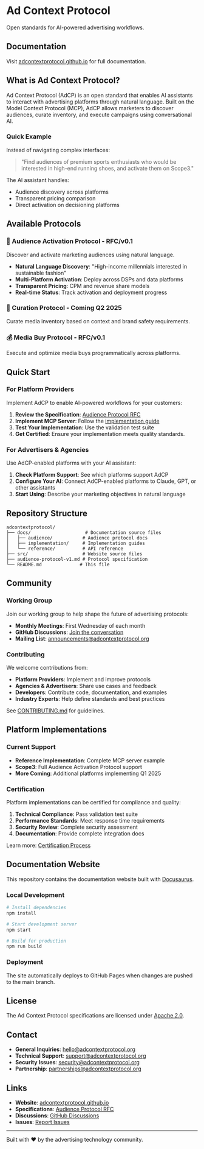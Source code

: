 # Ad Context Protocol

Open standards for AI-powered advertising workflows.

## Documentation

Visit [adcontextprotocol.github.io](https://adcontextprotocol.github.io) for full documentation.

## What is Ad Context Protocol?

Ad Context Protocol (AdCP) is an open standard that enables AI assistants to interact with advertising platforms through natural language. Built on the Model Context Protocol (MCP), AdCP allows marketers to discover audiences, curate inventory, and execute campaigns using conversational AI.

### Quick Example

Instead of navigating complex interfaces:

> "Find audiences of premium sports enthusiasts who would be interested in high-end running shoes, and activate them on Scope3."

The AI assistant handles:
- Audience discovery across platforms
- Transparent pricing comparison  
- Direct activation on decisioning platforms

## Available Protocols

### 🎯 Audience Activation Protocol - RFC/v0.1
Discover and activate marketing audiences using natural language.

- **Natural Language Discovery**: "High-income millennials interested in sustainable fashion"
- **Multi-Platform Activation**: Deploy across DSPs and data platforms
- **Transparent Pricing**: CPM and revenue share models
- **Real-time Status**: Track activation and deployment progress

### 📍 Curation Protocol - Coming Q2 2025
Curate media inventory based on context and brand safety requirements.

### 💰 Media Buy Protocol - RFC/v0.1  
Execute and optimize media buys programmatically across platforms.

## Quick Start

### For Platform Providers

Implement AdCP to enable AI-powered workflows for your customers:

1. **Review the Specification**: [Audience Protocol RFC](./audience-protocol-v1.md)
2. **Implement MCP Server**: Follow the [implementation guide](https://adcontextprotocol.github.io/docs/implementation/getting-started)
3. **Test Your Implementation**: Use the validation test suite
4. **Get Certified**: Ensure your implementation meets quality standards.

### For Advertisers & Agencies

Use AdCP-enabled platforms with your AI assistant:

1. **Check Platform Support**: See which platforms support AdCP
2. **Configure Your AI**: Connect AdCP-enabled platforms to Claude, GPT, or other assistants
3. **Start Using**: Describe your marketing objectives in natural language

## Repository Structure

```
adcontextprotocol/
├── docs/                    # Documentation source files
│   ├── audience/           # Audience protocol docs
│   ├── implementation/     # Implementation guides  
│   └── reference/          # API reference
├── src/                    # Website source files
├── audience-protocol-v1.md # Protocol specification
└── README.md              # This file
```

## Community

### Working Group

Join our working group to help shape the future of advertising protocols:

- **Monthly Meetings**: First Wednesday of each month
- **GitHub Discussions**: [Join the conversation](https://github.com/adcontextprotocol/adcp/discussions)
- **Mailing List**: announcements@adcontextprotocol.org

### Contributing

We welcome contributions from:

- **Platform Providers**: Implement and improve protocols
- **Agencies & Advertisers**: Share use cases and feedback
- **Developers**: Contribute code, documentation, and examples
- **Industry Experts**: Help define standards and best practices

See [CONTRIBUTING.md](./CONTRIBUTING.md) for guidelines.

## Platform Implementations

### Current Support

- **Reference Implementation**: Complete MCP server example
- **Scope3**: Full Audience Activation Protocol support
- **More Coming**: Additional platforms implementing Q1 2025

### Certification

Platform implementations can be certified for compliance and quality:

1. **Technical Compliance**: Pass validation test suite
2. **Performance Standards**: Meet response time requirements  
3. **Security Review**: Complete security assessment
4. **Documentation**: Provide complete integration docs

Learn more: [Certification Process](https://adcontextprotocol.github.io/docs/reference/certification)

## Documentation Website

This repository contains the documentation website built with [Docusaurus](https://docusaurus.io/).

### Local Development

```bash
# Install dependencies
npm install

# Start development server
npm start

# Build for production
npm run build
```

### Deployment

The site automatically deploys to GitHub Pages when changes are pushed to the main branch.

## License

The Ad Context Protocol specifications are licensed under [Apache 2.0](./LICENSE).

## Contact

- **General Inquiries**: hello@adcontextprotocol.org
- **Technical Support**: support@adcontextprotocol.org  
- **Security Issues**: security@adcontextprotocol.org
- **Partnership**: partnerships@adcontextprotocol.org

## Links

- **Website**: [adcontextprotocol.github.io](https://adcontextprotocol.github.io)
- **Specifications**: [Audience Protocol RFC](./audience-protocol-v1.md)
- **Discussions**: [GitHub Discussions](https://github.com/adcontextprotocol/adcp/discussions)
- **Issues**: [Report Issues](https://github.com/adcontextprotocol/adcp/issues)

---

Built with ❤️ by the advertising technology community.
